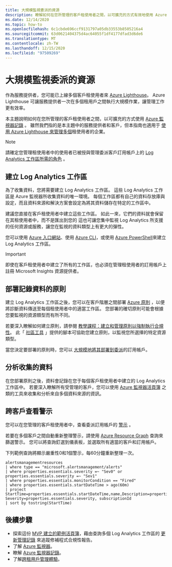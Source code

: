 ```yaml
---
title: 大規模監視委派的資源
description: 瞭解如何在您所管理的客戶租使用者之間，以可擴充的方式有效地使用 Azure 監視器記錄。
ms.date: 12/14/2020
ms.topic: how-to
ms.openlocfilehash: 6c1cbde696ccf9131797a05db33553b8505216a4
ms.sourcegitcommit: 63d0621404375d4ac64055f1df4177dfad3d6de6
ms.translationtype: MT
ms.contentlocale: zh-TW
ms.lasthandoff: 12/15/2020
ms.locfileid: "97509269"
---
```

# <a name="monitor-delegated-resources-at-scale"></a>大規模監視委派的資源

作為服務提供者，您可能已上線多個客戶租使用者來 [Azure Lighthouse](../overview.md)。 Azure Lighthouse 可讓服務提供者一次在多個租用戶之間執行大規模作業，讓管理工作更有效率。

本主題說明如何在您所管理的客戶租使用者之間，以可擴充的方式使用 [Azure 監視器記錄](../../azure-monitor/platform/data-platform-logs.md) 。 雖然我們指的是本主題中的服務提供者和客戶，但本指南也適用于 [使用 Azure Lighthouse 來管理多個](../concepts/enterprise.md)租使用者的企業。

> [!NOTE]
> 請確定您管理租使用者中的使用者已被授與管理委派客戶訂用帳戶上的 [Log Analytics 工作區所需的角色](../../azure-monitor/platform/manage-access.md#manage-access-using-azure-permissions) 。

## <a name="create-log-analytics-workspaces"></a>建立 Log Analytics 工作區

為了收集資料，您將需要建立 Log Analytics 工作區。 這些 Log Analytics 工作區是 Azure 監視器所收集資料的唯一環境。 每個工作區都有自己的資料存放庫與設定，而且資料來源和解決方案會設定為將其資料儲存在特定的工作區中。

建議您直接在客戶租使用者中建立這些工作區。 如此一來，它們的資料就會保留在其租使用者中，而不是匯出到您的 這也可讓您集中監視 Log Analytics 所支援的任何資源或服務，讓您在監視的資料類型上有更大的彈性。

您可以使用 [Azure 入口網站](../../azure-monitor/learn/quick-create-workspace.md)、使用 [Azure CLI](../../azure-monitor/learn/quick-create-workspace-cli.md)，或使用 [Azure PowerShell](../../azure-monitor/platform/powershell-workspace-configuration.md)來建立 Log Analytics 工作區。

> [!IMPORTANT]
> 即使在客戶租使用者中建立了所有的工作區，也必須在管理租使用者的訂用帳戶上註冊 Microsoft Insights 資源提供者。

## <a name="deploy-policies-that-log-data"></a>部署記錄資料的原則

建立 Log Analytics 工作區之後，您可以在客戶階層之間部署 [Azure 原則](../../governance/policy/index.yml) ，以便將診斷資料傳送至每個租使用者中的適當工作區。 您部署的確切原則可能會根據您要監視的資源類型而有所不同。

若要深入瞭解如何建立原則，請參閱 [教學課程：建立和管理原則以強制執行合規性](../../governance/policy/tutorials/create-and-manage.md)。 此「 [社區工具](https://github.com/Azure/Azure-Lighthouse-samples/tree/master/tools/azure-diagnostics-policy-generator) 」提供的腳本可協助您建立原則，以監視您所選擇的特定資源類型。

當您決定要部署的原則時，您可以 [大規模地將其部署到委派](policy-at-scale.md)的訂用帳戶。

## <a name="analyze-the-gathered-data"></a>分析收集的資料

在您部署原則之後，資料會記錄在您于每個客戶租使用者中建立的 Log Analytics 工作區中。 若要深入瞭解所有受管理的客戶，您可以使用 [Azure 監視器活頁簿](../../azure-monitor/platform/workbooks-overview.md) 之類的工具來收集和分析來自多個資料來源的資訊。

## <a name="view-alerts-across-customers"></a>跨客戶查看警示

您可以在您管理的客戶租使用者中，查看委派訂用帳戶的 [警示](../../azure-monitor/platform/alerts-overview.md) 。

若要在多個客戶之間自動重新整理警示，請使用 [Azure Resource Graph](../../governance/resource-graph/overview.md) 查詢來篩選警示。 您可以將查詢釘選到儀表板，並選取所有適當的客戶和訂用帳戶。

下列範例查詢將顯示嚴重性0和1個警示，每60分鐘重新整理一次。

```kusto
alertsmanagementresources
| where type == "microsoft.alertsmanagement/alerts"
| where properties.essentials.severity =~ "Sev0" or properties.essentials.severity =~ "Sev1"
| where properties.essentials.monitorCondition == "Fired"
| where properties.essentials.startDateTime > ago(60m)
| project StartTime=properties.essentials.startDateTime,name,Description=properties.essentials.description, Severity=properties.essentials.severity, subscriptionId
| sort by tostring(StartTime)
```

## <a name="next-steps"></a>後續步驟

- 探索這份 [MVP 建立的範例活頁簿](https://github.com/scautomation/Azure-Automation-Update-Management-Workbooks)，藉由查詢多個 Log Analytics 工作區的 [更新管理記錄](../../automation/update-management/query-logs.md) 來追蹤修補程式合規性報告。 
- 了解 [Azure 監視器](../../azure-monitor/index.yml)。
- 瞭解 [Azure 監視器記錄](../../azure-monitor/platform/data-platform-logs.md)。
- 了解[跨租用戶管理體驗](../concepts/cross-tenant-management-experience.md)。